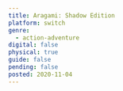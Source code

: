 ```yaml
---
title: Aragami: Shadow Edition
platform: switch
genre:
  - action-adventure
digital: false
physical: true
guide: false
pending: false
posted: 2020-11-04
---
```


